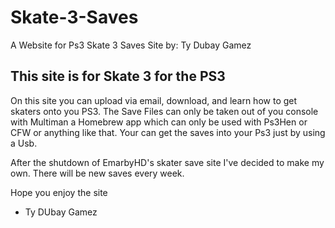 # Skate-3-Saves
A Website for Ps3 Skate 3 Saves
Site by: Ty Dubay Gamez

This site is for Skate 3 for the PS3
---------------------------------------

On this site you can upload via email, download, and learn how to get skaters onto you PS3.
The Save Files can only be taken out of you console with Multiman a Homebrew app which can
only be used with Ps3Hen or CFW or anything like that. Your can get the saves into your
Ps3 just by using a Usb.

After the shutdown of EmarbyHD's skater save site I've decided to make my own.
There will be new saves every week.

Hope you enjoy the site 

- Ty DUbay Gamez
